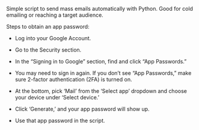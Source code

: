 Simple script to send mass emails automatically with Python. Good for cold emailing or reaching a target audience.

Steps to obtain an app password:

- Log into your Google Account.

- Go to the Security section.

- In the “Signing in to Google” section, find and click “App Passwords.”

- You may need to sign in again. If you don’t see “App Passwords,” make sure 2-factor authentication (2FA) is turned on.

- At the bottom, pick ‘Mail’ from the ‘Select app’ dropdown and choose your device under ‘Select device.’

- Click ‘Generate,’ and your app password will show up.

- Use that app password in the script.
